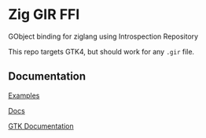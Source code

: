 # Zig GIR FFI

GObject binding for ziglang using Introspection Repository

This repo targets GTK4, but should work for any `.gir` file.

## Documentation

[Examples](./example/)

[Docs](./docs/)

[GTK Documentation](https://docs.gtk.org/)
